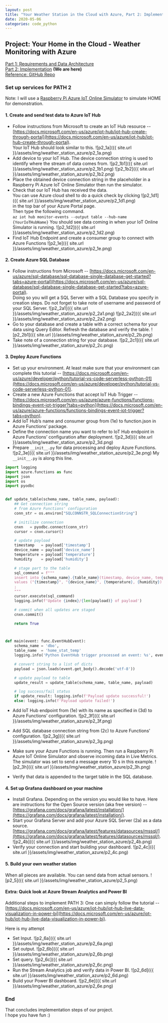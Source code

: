 ```yaml
---
layout: post
title: "Your Weather Station in the Cloud with Azure, Part 2: Implementation"
date: 2020-05-06
categories: code_python
---
```


## Project: Your Home in the Cloud - Weather Monitoring with Azure
[Part 1: Requirements and Data Architecture](https://clumdee.github.io/blog/your-weather-station-with-azure-part1/)
<br>
[Part 2: Implementation](https://clumdee.github.io/blog/your-weather-station-with-azure-part2/)  **(We are here)**
<br>
[Reference: GitHub Repo](https://github.com/clumdee/pi_azure_iot)


### Set up services for PATH 2
Note: I will use a [Raspberry Pi Azure IoT Online Simulator](https://docs.microsoft.com/en-us/azure/iot-hub/iot-hub-raspberry-pi-web-simulator-get-started) to simulate HOME for demonstration.


#### 1. Create and send test data to Azure IoT Hub
- Follow instructions from Microsoft to create an IoT Hub resource -- [https://docs.microsoft.com/en-us/azure/iot-hub/iot-hub-create-through-portal](https://docs.microsoft.com/en-us/azure/iot-hub/iot-hub-create-through-portal). <br>
Your IoT Hub should look similar to this.
![p2_1a]({{ site.url }}/assets/img/weather_station_azure/p2_1a.png)
- Add device to your IoT Hub. The device connection string is used to identify where the stream of data comes from.
![p2_1b1]({{ site.url }}/assets/img/weather_station_azure/p2_1b1.png)
![p2_1b2]({{ site.url }}/assets/img/weather_station_azure/p2_1b2.png)
- Place the obtained device connection string in the placeholder in a Raspberry Pi Azure IoT Online Simulator then run the simulator.
- Check that our IoT Hub has received the data. <br>
You can use Azure cloud shell to do a quick check by clicking
![p2_1d1]({{ site.url }}/assets/img/weather_station_azure/p2_1d1.png) <br>
in the top bar of your Azure Portal page. <br>
Then type the following command. <br>
`az iot hub monitor-events --output table --hub-name {YourIoTHubName}`
You should see data coming in when your IoT Online Simulator is running.
![p2_1d2]({{ site.url }}/assets/img/weather_station_azure/p2_1d2.png)
- Find IoT Hub Endpoint and create a consumer group to connect with Azure Functions
![p2_1e]({{ site.url }}/assets/img/weather_station_azure/p2_1e.png)


#### 2. Create Azure SQL Database
- Follow instructions from Microsoft -- [https://docs.microsoft.com/en-us/azure/sql-database/sql-database-single-database-get-started?tabs=azure-portal](https://docs.microsoft.com/en-us/azure/sql-database/sql-database-single-database-get-started?tabs=azure-portal). <br>
Doing so you will get a SQL Server with a SQL Database you specify in creation steps.
Do not forget to take note of username and password of your SQL Server.
![p2_2a1]({{ site.url }}/assets/img/weather_station_azure/p2_2a1.png)
![p2_2a2]({{ site.url }}/assets/img/weather_station_azure/p2_2a2.png)
- Go to your database and create a table with a correct schema for your data using Query Editor. Refresh the database and verify the table.
![p2_2b1]({{ site.url }}/assets/img/weather_station_azure/p2_2b.png)
- Take note of a connection string for your database.
![p2_2c1]({{ site.url }}/assets/img/weather_station_azure/p2_2c.png)


#### 3. Deploy Azure Functions
- Set up your environment. At least make sure that your environment can complete this tutorial -- [https://docs.microsoft.com/en-us/azure/developer/python/tutorial-vs-code-serverless-python-01](https://docs.microsoft.com/en-us/azure/developer/python/tutorial-vs-code-serverless-python-01).
- Create a new Azure Functions that accept IoT Hub Trigger -- [https://docs.microsoft.com/en-us/azure/azure-functions/functions-bindings-event-iot-trigger?tabs=python](https://docs.microsoft.com/en-us/azure/azure-functions/functions-bindings-event-iot-trigger?tabs=python).
- Add IoT Hub’s name and consumer group from (1e) to function.json in Azure Functions’ package.
- Define the connection name you want to refer to IoT Hub endpoint in Azure Functions’ configuration after deployment.
![p2_3d]({{ site.url }}/assets/img/weather_station_azure/p2_3d.png)
- Prepare `__init__.py` for data processing and deploy Azure Functions. <br>
![p2_3e]({{ site.url }}/assets/img/weather_station_azure/p2_3e.png)
My `__init__.py` is along this line.

```python
import logging
import azure.functions as func
import json
import os
import pyodbc


def update_table(schema_name, table_name, payload):
    ## Get connection string
    # from Azure Functions' configuration
    conn_str = os.environ["SQLCONNSTR_SQLConnectionString"]

    # initilize connection
    cnxn   = pyodbc.connect(conn_str)
    cursor = cnxn.cursor()

    # update payload
    timestamp   = payload['timestamp']
    device_name = payload['device_name']
    temperature = payload['temperature']
    humidity    = payload['humidity']

    # stage part to the table
    sql_command = f"""
    insert into {schema_name}.{table_name}(timestamp, device_name, temperature, humidity)
    values ("{timestamp}", "{device_name}", {temperature}, {humidity})
    ;
    """
    cursor.execute(sql_command)
    logging.info(f'Update {index}/{len(payload)} of payload')

    # commit when all updates are staged
    cnxn.commit()

    return True



def main(event: func.EventHubEvent):
    schema_name = 'dbo',
    table_name  = 'home_stat_temp'
    logging.info('Python EventHub trigger processed an event: %s', event.get_body().decode('utf-8'))

    # convert string to a list of dicts
    payload = json.loads(event.get_body().decode('utf-8'))

    # update payload to table
    update_result = update_table(schema_name, table_name, payload)

    # log success/fail status
    if update_result: logging.info(f'Payload update successful!')
    else: logging.info(f'Payload update failed!')
```

- Add IoT Hub endpoint from (1e) with its name as specified in (3d) to Azure Functions’ configuration.
![p2_3f]({{ site.url }}/assets/img/weather_station_azure/p2_3f.png)
- Add SQL database connection string from (2c) to Azure Functions’ configuration.
![p2_3g]({{ site.url }}/assets/img/weather_station_azure/p2_3g.png)
- Make sure your Azure Functions is running. Then run a Raspberry Pi Azure IoT Online Simulator and observe incoming data in Live Metrics. The simulator was set to send a message every 10 s in this example.
![p2_3h]({{ site.url }}/assets/img/weather_station_azure/p2_3h.png)

- Verify that data is appended to the target table in the SQL database.


#### 4. Set up Grafana dashboard on your machine
- Install Grafana. Depending on the version you would like to have.
Here are instructions for the Open Source version (aka free version) -- [https://grafana.com/docs/grafana/latest/installation/](https://grafana.com/docs/grafana/latest/installation/).
- Start your Grafana Server and add your Azure SQL Server (2a) as a data source.
[https://grafana.com/docs/grafana/latest/features/datasources/mssql/](https://grafana.com/docs/grafana/latest/features/datasources/mssql/).
![p2_4b]({{ site.url }}/assets/img/weather_station_azure/p2_4b.png)
- Verify your connection and start building your dashboard.
![p2_4c]({{ site.url }}/assets/img/weather_station_azure/p2_4c.png)


#### 5. Build your own weather station
When all pieces are available. You can send data from actual sensors.
![p2_5]({{ site.url }}/assets/img/weather_station_azure/p2_5.png)


#### Extra: Quick look at Azure Stream Analytics and Power BI
Additional steps to implement PATH 3: One can simply follow the tutorial -- [https://docs.microsoft.com/en-us/azure/iot-hub/iot-hub-live-data-visualization-in-power-bi](https://docs.microsoft.com/en-us/azure/iot-hub/iot-hub-live-data-visualization-in-power-bi).

Here is my attempt
- Set Input.
![p2_6a]({{ site.url }}/assets/img/weather_station_azure/p2_6a.png)
- Set output.
![p2_6b]({{ site.url }}/assets/img/weather_station_azure/p2_6b.png)
- Set query.
![p2_6c]({{ site.url }}/assets/img/weather_station_azure/p2_6c.png)
- Run the Stream Analytics job and verify data in Power BI.
![p2_6d]({{ site.url }}/assets/img/weather_station_azure/p2_6d.png)
- Build your Power BI dashboard.
![p2_6e]({{ site.url }}/assets/img/weather_station_azure/p2_6e.png)


### End
That concludes implementation steps of our project. <br>
I hope you have fun :)
